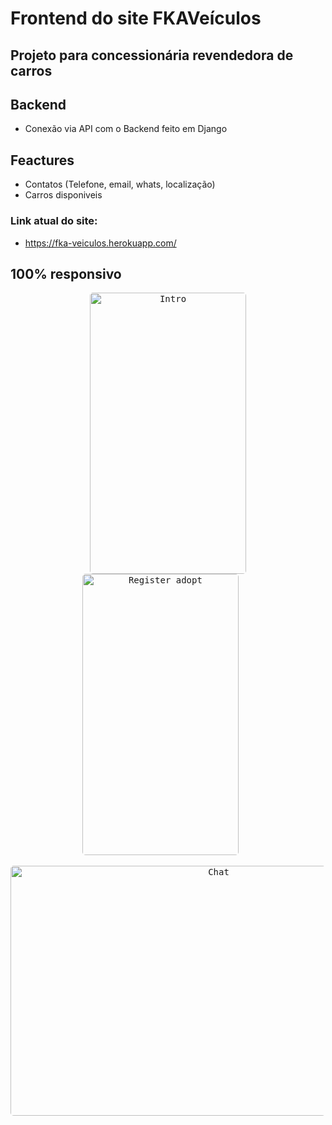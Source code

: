 # Frontend do site FKAVeículos
## Projeto para concessionária revendedora de carros

## Backend
- Conexão via API com o Backend feito em Django 

## Feactures
- Contatos (Telefone, email, whats, localização)
- Carros disponiveis

### Link atual do site:
- https://fka-veiculos.herokuapp.com/

## 100% responsivo
<p align="center">
  <kbd>
    <img width="250" style="border-radius: 5px" height="450" src="./midias/mobile2.gif" alt="Intro">
  </kbd>
  <kbd>
    <img width="250" style="border-radius: 5px" height="450" src="./midias/mobile1.gif" alt="Register adopt">
  </kbd>
    &nbsp;&nbsp;&nbsp;&nbsp;
</p>

<p align="center">
<kbd>
  <img width="650" style="border-radius: 5px" height="400" src="./midias/normal_size.gif" alt="Chat">
</kbd>
</p>